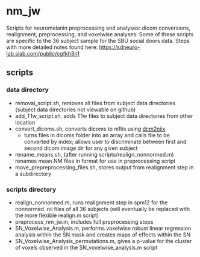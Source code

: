 # nm_jw
Scripts for neuromelanin preprocessing and analyses: dicom conversions, realignment, preprocessing, and voxelwise analyses. Some of these scripts are specific to the 36 subject sample for the SBU social doors data. Steps with more detailed notes found here: https://sdneuro-lab.slab.com/public/cgfkh3n1

## scripts
### data directory
- removal_script.sh, removes all files from subject data directories (subject data directories not viewable on github)
- add_T1w_script.sh, adds T1w files to subject data directories from other location
- convert_dicoms.sh, converts dicoms to niftis using [dcm2niix](https://github.com/rordenlab/dcm2niix)
  - turns files in dicoms folder into an array and calls file to be converted by index; allows user to discriminate between first and second dicom image dir for any given subject
- rename_means.sh, (after running scripts/realign_nonnormed.m) renames mean NM files in format for use in preprocessing script
- move_prepreprocessing_files.sh, stores output from realignment step in a subdirectory

### scripts directory
- realign_nonnormed.m, runs realignment step in spm12 for the nonnormed .nii files of all 36 subjects (will eventually be replaced with the more flexible realign.m script)
- preprocess_nm_jw.m, includes full preprocessing steps
- SN_Voxelwise_Analysis.m, performs voxelwise robust linear regression analysis within the SN mask and creates maps of effects within the SN
- SN_Voxelwise_Analysis_permutations.m, gives a p-value for the cluster of voxels observed in the SN_voxelwise_analysis.m script
